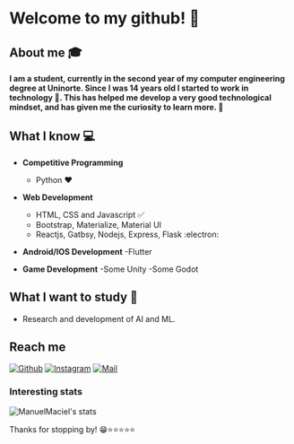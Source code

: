 # Welcome to my github! 👋


## About me :mortar_board:
**I am a student, currently in the second year of my computer engineering degree at Uninorte. Since I was 14 years old I started to work in technology 🚀. This has helped me develop a very good technological mindset, and has given me the curiosity to learn more. 🌠**

## What I know :computer:
- **Competitive Programming**
	- Python ❤️
- **Web Development**
	- HTML, CSS and Javascript :white_check_mark:
	- Bootstrap, Materialize, Material UI
	- Reactjs, Gatbsy, Nodejs, Express, Flask :electron:
	
- **Android/IOS Development**
 	-Flutter

- **Game Development**
 	-Some Unity
	-Some Godot
	
## What I want to study 🤔
- Research and development of AI and ML.

## Reach me 
[![Github](https://img.shields.io/github/followers/ManuelMaciel?label=Follow&style=social)](https://github.com/ManuelMaciel)
[![Instagram](https://img.shields.io/badge/-@m_maciel7-red?style=flat-square&logo=instagram&logoColor=white&link=https://www.instagram.com/m_maciel7/)](https://www.instagram.com/m_maciel7/)
[![Mail](https://img.shields.io/badge/-manuelmaciel7001@gmail.com-gray?style=flat-square&logo=gmail&logoColor=red)](mailto:manuelmaciel7001@gmail.com)


### Interesting stats

![ManuelMaciel's stats](https://github-readme-stats.vercel.app/api?username=ManuelMaciel&show_icons=true)

Thanks for stopping by! 😁⭐️⭐️⭐️⭐️⭐️

